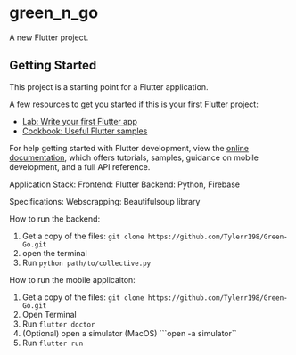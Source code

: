 # green_n_go

A new Flutter project.

## Getting Started

This project is a starting point for a Flutter application.

A few resources to get you started if this is your first Flutter project:

- [Lab: Write your first Flutter app](https://docs.flutter.dev/get-started/codelab)
- [Cookbook: Useful Flutter samples](https://docs.flutter.dev/cookbook)

For help getting started with Flutter development, view the
[online documentation](https://docs.flutter.dev/), which offers tutorials,
samples, guidance on mobile development, and a full API reference.

Application Stack:
Frontend: Flutter
Backend: Python, Firebase

Specifications:
Webscrapping: Beautifulsoup library


How to run the backend:
1. Get a copy of the files:
```git clone https://github.com/Tylerr198/Green-Go.git```
2. open the terminal
3. Run ```python path/to/collective.py```

How to run the mobile applicaiton:
1. Get a copy of the files:
```git clone https://github.com/Tylerr198/Green-Go.git```
2. Open Terminal
2. Run ```flutter doctor```
3. (Optional) open a simulator (MacOS) ```open -a simulator``
5. Run ```flutter run```
